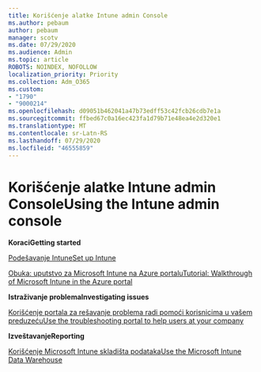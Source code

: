 ```yaml
---
title: Korišćenje alatke Intune admin Console
ms.author: pebaum
author: pebaum
manager: scotv
ms.date: 07/29/2020
ms.audience: Admin
ms.topic: article
ROBOTS: NOINDEX, NOFOLLOW
localization_priority: Priority
ms.collection: Adm_O365
ms.custom:
- "1790"
- "9000214"
ms.openlocfilehash: d09051b462041a47b73edff53c42fcb26cdb7e1a
ms.sourcegitcommit: ffbed67c0a16ec423fa1d79b71e48ea4e2d320e1
ms.translationtype: MT
ms.contentlocale: sr-Latn-RS
ms.lasthandoff: 07/29/2020
ms.locfileid: "46555859"
---
```

# <a name="using-the-intune-admin-console"></a><span data-ttu-id="7a6df-102">Korišćenje alatke Intune admin Console</span><span class="sxs-lookup"><span data-stu-id="7a6df-102">Using the Intune admin console</span></span>

<span data-ttu-id="7a6df-103">**Koraci**</span><span class="sxs-lookup"><span data-stu-id="7a6df-103">**Getting started**</span></span>

[<span data-ttu-id="7a6df-104">Podešavanje Intune</span><span class="sxs-lookup"><span data-stu-id="7a6df-104">Set up Intune</span></span>](https://docs.microsoft.com/intune/setup-steps)

[<span data-ttu-id="7a6df-105">Obuka: uputstvo za Microsoft Intune na Azure portalu</span><span class="sxs-lookup"><span data-stu-id="7a6df-105">Tutorial: Walkthrough of Microsoft Intune in the Azure portal</span></span>](https://docs.microsoft.com/intune/tutorial-walkthrough-intune-portal)

<span data-ttu-id="7a6df-106">**Istraživanje problema**</span><span class="sxs-lookup"><span data-stu-id="7a6df-106">**Investigating issues**</span></span>

[<span data-ttu-id="7a6df-107">Korišćenje portala za rešavanje problema radi pomoći korisnicima u vašem preduzeću</span><span class="sxs-lookup"><span data-stu-id="7a6df-107">Use the troubleshooting portal to help users at your company</span></span>](https://docs.microsoft.com/intune/help-desk-operators)

<span data-ttu-id="7a6df-108">**Izveštavanje**</span><span class="sxs-lookup"><span data-stu-id="7a6df-108">**Reporting**</span></span>

[<span data-ttu-id="7a6df-109">Korišćenje Microsoft Intune skladišta podataka</span><span class="sxs-lookup"><span data-stu-id="7a6df-109">Use the Microsoft Intune Data Warehouse</span></span>](https://docs.microsoft.com/intune/reports-nav-create-intune-reports)
